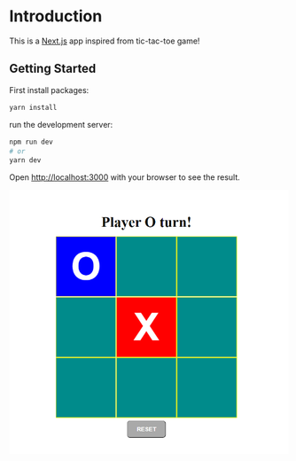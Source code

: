 # Introduction

This is a [Next.js](https://nextjs.org/) app inspired from tic-tac-toe game!

## Getting Started

First install packages:

```bash
yarn install
```


run the development server:

```bash
npm run dev
# or
yarn dev
```

Open [http://localhost:3000](http://localhost:3000) with your browser to see the result.

<img src="https://github.com/MerlinEmris/tic-tac-toe-react/blob/main/Annotation%202022-02-22%20112249.png" />
